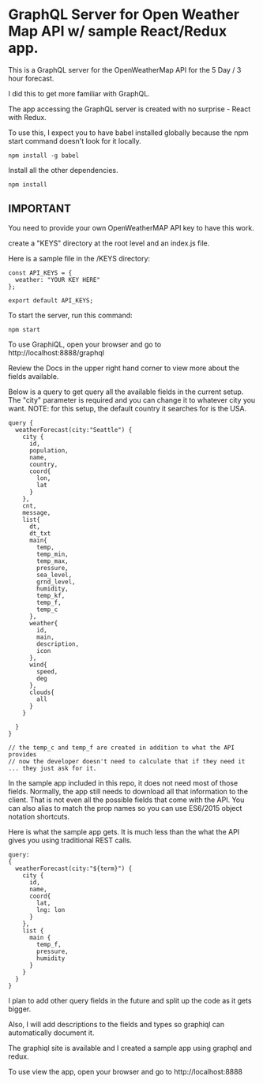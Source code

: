 # GraphQL Server for Open Weather Map API w/ sample React/Redux app.

This is a GraphQL server for the OpenWeatherMap API for the 5 Day / 3 hour forecast.

I did this to get more familiar with GraphQL.  

The app accessing the GraphQL server is created with no surprise - React with Redux.

To use this, I expect you to have babel installed globally because the npm start command doesn't look for it locally.

```
npm install -g babel
```

Install all the other dependencies.

```
npm install
```

## IMPORTANT

You need to provide your own OpenWeatherMAP API key to have this work.

create a "KEYS" directory at the root level and an index.js file.

Here is a sample file in the /KEYS directory:

```
const API_KEYS = {
  weather: "YOUR KEY HERE"
};

export default API_KEYS;
```

To start the server, run this command:


```
npm start
```

To use GraphiQL, open your browser and go to http://localhost:8888/graphql

Review the Docs in the upper right hand corner to view more about the fields available.

Below is a query to get query all the available fields in the current setup.  The "city" parameter is required and you can change it to whatever city you want.  NOTE: for this setup, the default country it searches for is the USA.

```
query {
  weatherForecast(city:"Seattle") {
    city {
      id,
      population,
      name,
      country,
      coord{
        lon,
        lat
      }
    },
    cnt,
    message,
    list{
      dt,
      dt_txt
      main{
        temp,
        temp_min,
        temp_max,
        pressure,
        sea_level,
        grnd_level,
        humidity,
        temp_kf,
        temp_f,
        temp_c
      },
      weather{
        id,
        main,
        description,
        icon
      },
      wind{
        speed,
        deg
      },
      clouds{
        all
      }
    }

  }
}

// the temp_c and temp_f are created in addition to what the API provides
// now the developer doesn't need to calculate that if they need it ... they just ask for it.
```

In the sample app included in this repo, it does not need most of those fields.  Normally, the app still needs to download all that information to the client.  That is not even all the possible fields that come with the API.  You can also alias to match the prop names so you can use ES6/2015 object notation shortcuts.

Here is what the sample app gets.  It is much less than the what the API gives you using traditional REST calls.

```
query:
{
  weatherForecast(city:"${term}") {
    city {
      id,
      name,
      coord{
        lat,
        lng: lon
      }
    },
    list {
      main {
        temp_f,
        pressure,
        humidity
      }
    }
  }
}
```

I plan to add other query fields in the future and split up the code as it gets bigger.

Also, I will add descriptions to the fields and types so graphiql can automatically document it.

The graphiql site is available and I created a sample app using graphql and redux.

To use view the app, open your browser and go to http://localhost:8888 
